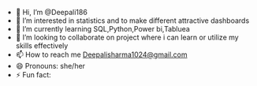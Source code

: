- 👋 Hi, I’m @Deepali186
- 👀 I’m interested in statistics and to make different attractive dashboards 
- 🌱 I’m currently learning SQL,Python,Power bi,Tabluea
- 💞️ I’m looking to collaborate on project where i can learn or utilize my skills effectively 
- 📫 How to reach me Deepalisharma1024@gmail.com
- 😄 Pronouns: she/her
- ⚡ Fun fact: 

<!---
Deepali186/Deepali186 is a ✨ special ✨ repository because its `README.md` (this file) appears on your GitHub profile.
You can click the Preview link to take a look at your changes.
--->
